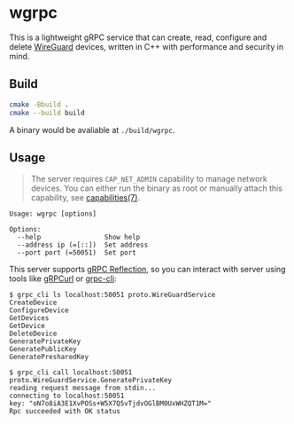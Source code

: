 wgrpc
=====

This is a lightweight gRPC service that can create, read, configure and delete [WireGuard](https://www.wireguard.com) devices, written in C++ with performance and security in mind.

Build
-----

```sh
cmake -Bbuild .
cmake --build build
```
A binary would be avaliable at `./build/wgrpc`.

Usage
-----


> The server requires `CAP_NET_ADMIN` capability to manage network devices. You can either run the binary as root or manually attach this capability, see [capabilities(7)](https://www.man7.org/linux/man-pages/man7/capabilities.7.html).

```
Usage: wgrpc [options]

Options:
  --help                Show help
  --address ip (=[::])  Set address
  --port port (=50051)  Set port
```

This server supports [gRPC Reflection](https://grpc.io/docs/guides/reflection/), so you can interact with server using tools like [gRPCurl](https://github.com/fullstorydev/grpcurl) or [grpc-cli](https://github.com/grpc/grpc/blob/master/doc/command_line_tool.md):
```
$ grpc_cli ls localhost:50051 proto.WireGuardService
CreateDevice
ConfigureDevice
GetDevices
GetDevice
DeleteDevice
GeneratePrivateKey
GeneratePublicKey
GeneratePresharedKey
```
```
$ grpc_cli call localhost:50051 proto.WireGuardService.GeneratePrivateKey
reading request message from stdin...
connecting to localhost:50051
key: "oN7o8iA3E1XvPOSs+W5X7Q5vTjdvOGlBM0UxWHZQT1M="
Rpc succeeded with OK status
```